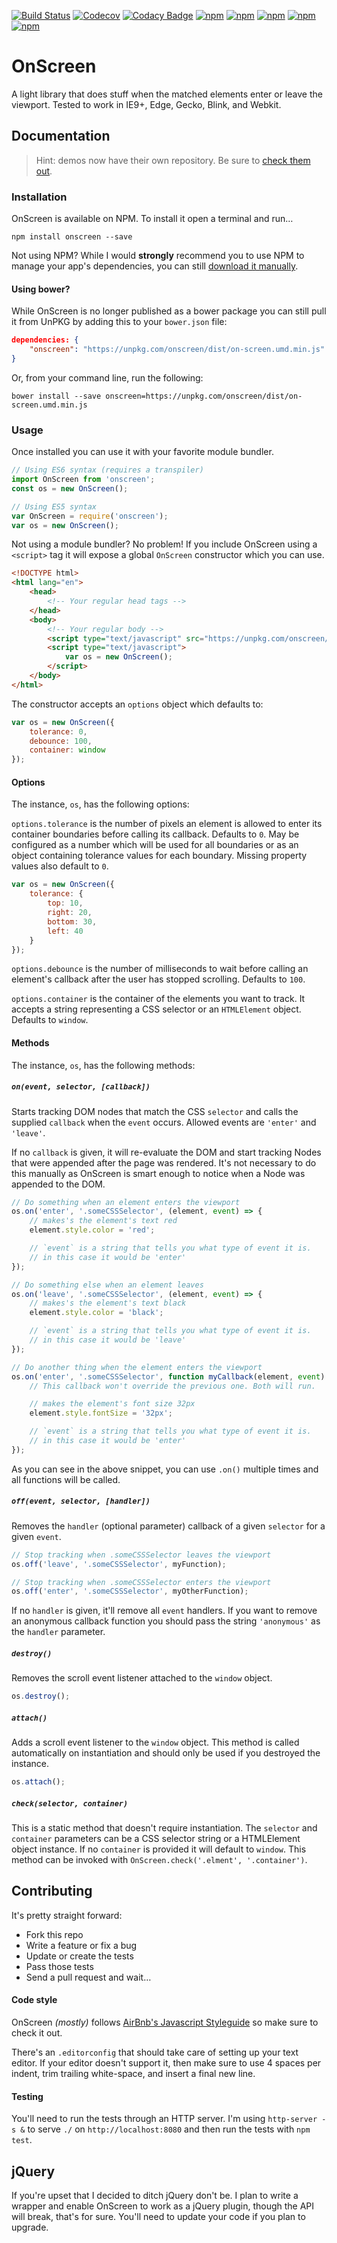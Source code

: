 [![Build Status](https://travis-ci.org/silvestreh/onScreen.svg?branch=master)](https://travis-ci.org/silvestreh/onScreen)
[![Codecov](https://img.shields.io/codecov/c/github/silvestreh/onScreen.svg?maxAge=2592000?style=flat-square)](https://codecov.io/gh/silvestreh/onScreen)
[![Codacy Badge](https://api.codacy.com/project/badge/Grade/5a103aa9fe86436a8e619333dfdff2a5)](https://www.codacy.com/app/silvestre-herrera/onScreen?utm_source=github.com&amp;utm_medium=referral&amp;utm_content=silvestreh/onScreen&amp;utm_campaign=Badge_Grade)
[![npm](https://david-dm.org/silvestreh/onScreen/dev-status.svg)](https://david-dm.org/silvestreh/onScreen#info=devDependencies&view=table)
[![npm](https://david-dm.org/silvestreh/onScreen.svg)](https://david-dm.org/silvestreh/onScreen#info=dependencies&view=table)
[![npm](https://img.shields.io/npm/dt/onscreen.svg?maxAge=2592000)](https://www.npmjs.com/package/onscreen)
[![npm](https://img.shields.io/npm/v/onscreen.svg)](https://www.npmjs.com/package/onscreen)
[![npm](https://img.shields.io/npm/l/onscreen.svg)](https://www.npmjs.com/package/onscreen)

# OnScreen

A light library that does stuff when the matched elements enter or leave the viewport. Tested to work in IE9+, Edge, Gecko, Blink, and Webkit.

## Documentation

> Hint: demos now have their own repository. Be sure to [check them out](https://github.com/silvestreh/onScreen-demo).

### Installation

OnScreen is available on NPM. To install it open a terminal and run…

```shell
npm install onscreen --save
```

Not using NPM? While I would **strongly** recommend you to use NPM to manage your app's dependencies, you can still [download it manually](https://unpkg.com/onscreen/dist/on-screen.umd.min.js).

#### Using bower?

While OnScreen is no longer published as a bower package you can still pull it from UnPKG by adding this to your `bower.json` file:

```json
dependencies: {
    "onscreen": "https://unpkg.com/onscreen/dist/on-screen.umd.min.js"
}
```

Or, from your command line, run the following:

```shell
bower install --save onscreen=https://unpkg.com/onscreen/dist/on-screen.umd.min.js
```

### Usage

Once installed you can use it with your favorite module bundler.

```javascript
// Using ES6 syntax (requires a transpiler)
import OnScreen from 'onscreen';
const os = new OnScreen();

// Using ES5 syntax
var OnScreen = require('onscreen');
var os = new OnScreen();
```

Not using a module bundler? No problem! If you include OnScreen using a `<script>` tag it will expose a global `OnScreen` constructor which you can use.

```html
<!DOCTYPE html>
<html lang="en">
    <head>
        <!-- Your regular head tags -->
    </head>
    <body>
        <!-- Your regular body -->
        <script type="text/javascript" src="https://unpkg.com/onscreen/dist/on-screen.umd.min.js"></script>
        <script type="text/javascript">
            var os = new OnScreen();
        </script>
    </body>
</html>
```

The constructor accepts an `options` object which defaults to:

```javascript
var os = new OnScreen({
    tolerance: 0,
    debounce: 100,
    container: window
});
```

#### Options

The instance, `os`, has the following options:

`options.tolerance` is the number of pixels an element is allowed to enter its container boundaries before calling its callback. Defaults to `0`.
May be configured as a number which will be used for all boundaries or as an object containing tolerance values for each boundary. Missing property values also default to `0`.
```javascript
var os = new OnScreen({
    tolerance: {
        top: 10,
        right: 20,
        bottom: 30,
        left: 40
    }
});
```

`options.debounce` is the number of milliseconds to wait before calling an element's callback after the user has stopped scrolling. Defaults to `100`.

`options.container` is the container of the elements you want to track. It accepts a string representing a CSS selector or an `HTMLElement` object. Defaults to `window`.

#### Methods

The instance, `os`, has the following methods:

##### `on(event, selector, [callback])`
Starts tracking DOM nodes that match the CSS `selector` and calls the supplied `callback` when the `event` occurs. Allowed events are `'enter'` and `'leave'`.

If no `callback` is given, it will re-evaluate the DOM and start tracking Nodes that were appended after the page was rendered. It's not necessary to do this manually as OnScreen is smart enough to notice when a Node was appended to the DOM.

```javascript
// Do something when an element enters the viewport
os.on('enter', '.someCSSSelector', (element, event) => {
    // makes's the element's text red
    element.style.color = 'red';

    // `event` is a string that tells you what type of event it is.
    // in this case it would be 'enter'
});

// Do something else when an element leaves
os.on('leave', '.someCSSSelector', (element, event) => {
    // makes's the element's text black
    element.style.color = 'black';

    // `event` is a string that tells you what type of event it is.
    // in this case it would be 'leave'
});

// Do another thing when the element enters the viewport
os.on('enter', '.someCSSSelector', function myCallback(element, event) {
    // This callback won't override the previous one. Both will run.

    // makes the element's font size 32px
    element.style.fontSize = '32px';

    // `event` is a string that tells you what type of event it is.
    // in this case it would be 'enter'
});
```

As you can see in the above snippet, you can use `.on()` multiple times and all functions will be called.

##### `off(event, selector, [handler])`

Removes the `handler` (optional parameter) callback of a given `selector` for a given `event`.

```javascript
// Stop tracking when .someCSSSelector leaves the viewport
os.off('leave', '.someCSSSelector', myFunction);

// Stop tracking when .someCSSSelector enters the viewport
os.off('enter', '.someCSSSelector', myOtherFunction);
```

If no `handler` is given, it'll remove all `event` handlers. If you want to remove an anonymous callback function you should pass the string `'anonymous'` as the `handler` parameter.

##### `destroy()`

Removes the scroll event listener attached to the `window` object.

```javascript
os.destroy();
```

##### `attach()`

Adds a scroll event listener to the `window` object. This method is called automatically on instantiation and should only be used if you destroyed the instance.

```javascript
os.attach();
```

##### `check(selector, container)`

This is a static method that doesn't require instantiation. The `selector` and `container` parameters can be a CSS selector string or a HTMLElement object instance. If no `container` is provided it will default to `window`. This method can be invoked with `OnScreen.check('.elment', '.container')`.

## Contributing

It's pretty straight forward:

* Fork this repo
* Write a feature or fix a bug
* Update or create the tests
* Pass those tests
* Send a pull request and wait…

#### Code style

OnScreen _(mostly)_ follows [AirBnb's Javascript Styleguide](https://github.com/airbnb/javascript) so make sure to check it out.

There's an `.editorconfig` that should take care of setting up your text editor. If your editor doesn't support it, then make sure to use 4 spaces per indent, trim trailing white-space, and insert a final new line.

#### Testing

You'll need to run the tests through an HTTP server. I'm using `http-server -s &` to serve `./` on `http://localhost:8080` and then run the tests with `npm test`.

## jQuery

If you're upset that I decided to ditch jQuery don't be. I plan to write a wrapper and enable OnScreen to work as a jQuery plugin, though the API will break, that's for sure. You'll need to update your code if you plan to upgrade.
